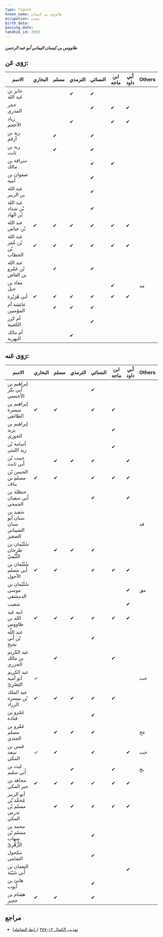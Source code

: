 ```yaml
---
type: figure
known_name: طاووس بن كيسان
occupation: محدث
birth_date:
passing_date:
tahdhib_id: 2958
---
```

##### طاووس بن كيسان اليماني أبو عبد الرحمن

## رَوَى عَن:
| الاسم                         | البخاري | مسلم | الترمذي | النسائي | ابن ماجه | أبي داود | Others |
| ----------------------------- | ------- | ---- | ------- | ------- | -------- | -------- | ------ |
| جابر بن عَبد الله             |         |      | ✔       | ✔       |          |          |        |
| حجر المدري                    |         |      |         | ✔       | ✔        | ✔        |        |
| زياد الأعجم                   |         |      | ✔       |         | ✔        | ✔        |        |
| زيد بن أرقم                   |         | ✔    |         | ✔       |          |          |        |
| زيد بن ثابت                   |         | ✔    |         | ✔       |          |          |        |
| سراقة بن مالك                 |         |      |         | ✔       | ✔        |          |        |
| صفوان بن أمية                 |         |      |         | ✔       |          |          |        |
| عبد الله بن الزبير            |         |      |         | ✔       |          |          |        |
| عبد الله بْن شداد بْن الهاد   |         |      |         | ✔       |          |          |        |
| عبد الله بْن عباس             | ✔       | ✔    | ✔       | ✔       | ✔        | ✔        |        |
| عبد الله بْن عُمَر بْن الخطاب | ✔       | ✔    | ✔       | ✔       | ✔        | ✔        |        |
| عبد الله بْن عَمْرو بن العاص  |         | ✔    |         | ✔       |          |          |        |
| معاذ بن جبل                   |         |      |         |         | ✔        |          | مد     |
| أبي هُرَيْرة                  | ✔       | ✔    | ✔       | ✔       | ✔        | ✔        |        |
| عائشة أم المؤمنين             |         | ✔    | ✔       | ✔       |          |          |        |
| أم كرز الكعبية                |         |      |         | ✔       |          |          |        |
| أم مالك البهزية               |         |      | ✔       |         |          |          |        |
## رَوَى عَنه:
| الاسم                                       | البخاري | مسلم | الترمذي | النسائي | ابن ماجه | أبي داود | Others |
| ------------------------------------------- | ------- | ---- | ------- | ------- | -------- | -------- | ------ |
| إبراهيم بن أَبي بكر الأخنسي                 |         |      |         | ✔       |          |          |        |
| إبراهيم بن ميسرة الطائفي                    | ✔       | ✔    |         | ✔       | ✔        |          |        |
| إبراهيم بن يزيد الخوزي                      |         |      |         |         | ✔        |          |        |
| أسامة بْن زيد الليثي                        |         |      |         |         | ✔        |          |        |
| حبيب بْن أَبي ثابت                          |         | ✔    | ✔       | ✔       |          | ✔        |        |
| الحسن بْن مسلم بن يناف                      | ✔       | ✔    |         | ✔       | ✔        | ✔        |        |
| حنظلة بن أَبي سفيان الجمحي                  |         |      |         | ✔       |          | ✔        |        |
| سَعِيد بن سنان أبو سنان الشيباني الصغير     |         |      |         |         |          |          | قد     |
| سُلَيْمان بن طرخان التَّيْمِيّ              |         | ✔    | ✔       | ✔       |          |          |        |
| سُلَيْمان بن أَبي مسلم الأحول               | ✔       | ✔    |         | ✔       | ✔        | ✔        |        |
| سُلَيْمان بن موسى الدمشقي                   |         |      |         |         |          | ✔        | مق     |
| شعيب                                        |         |      |         |         |          | ✔        |        |
| ابنه عَبد الله بن طاووس                     | ✔       | ✔    | ✔       | ✔       | ✔        | ✔        |        |
| عبد اللَّه بْن أَبي نجيح                    |         |      |         | ✔       |          |          |        |
| عبد الكريم بن مالك الجزري                   |         | ✔    |         |         | ✔        |          |        |
| عبد الكريم أبو أمية البَصْرِيّ              | ✓       |      |         |         |          |          | خت     |
| عبد الملك بْن ميسرة الزراد                  | ✔       | ✔    | ✔       | ✔       | ✔        |          |        |
| عَمْرو بن قتادة                             |         |      |         | ✔       |          |          |        |
| عَمْرو بن مسلم الجندي                       |         | ✔    | ✔       | ✔       |          |          | عخ     |
| قيس بن سعد المكي                            | ✓       | ✔    |         | ✔       |          | ✔        | خت     |
| ليث بن أَبي سليم                            |         |      | ✔       |         | ✔        |          | بخ     |
| مجاهد بن جبر المكي                          | ✔       | ✔    | ✔       | ✔       | ✔        | ✔        |        |
| أبو الزبير مُحَمَّد بْن مسلم بْن تدرس المكي |         | ✔    | ✔       | ✔       | ✔        | ✔        |        |
| محمد بن مسلم بْن شهاب الزُّهْرِيّ           |         |      |         | ✔       |          |          |        |
| مكحول الشامي                                |         |      |         | ✔       |          |          |        |
| النعمان بن أَبي شَيْبَة                     |         |      |         |         |          | ✔        |        |
| هانئ بن أيوب                                |         |      |         | ✔       |          |          |        |
| هشام بن حجير                                | ✔       | ✔    |         | ✔       |          |          |        |
## مراجع
- [تهذيب الكمال ١٣-٣٥٧](obsidian://open?vault=Tahdhib-al-Kamal&file=Figures/٢٩٥٨-طاووس%20بن%20كيسان%20اليماني%20أبو%20عبد%20الرحمن) ([رابط الشاملة](https://shamela.ws/book/3722/6738))